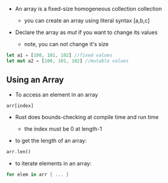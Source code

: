 - An array is a fixed-size homogeneous collection collection
	- you can create an array using literal syntax \[a,b,c\]
	
- Declare the array as *mut* if you want to change its values
	- note, you can not change it's size

```rust
let a1 = [100, 101, 102] //fixed values
let mut a2 = [100, 101, 102] //mutable values
```

## Using an Array

- To access an element in an array
```rust
arr[index]
```

- Rust does bounds-checking at compile time and run time
	- the index must be 0 at length-1

- to get the length of an array:
```rust
arr.len()
```

- to iterate elements in an array:
```rust
for elem in arr { ... }
```